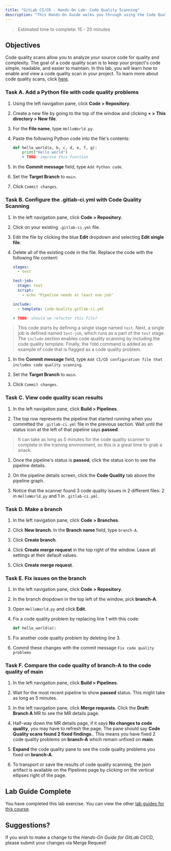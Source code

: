 ```yaml
---
title: "GitLab CI/CD - Hands-On Lab: Code Quality Scanning"
description: "This Hands-On Guide walks you through using the Code Quality scanner to find and fix a code issue."
---
```


> Estimated time to complete: 15 - 20 minutes

## Objectives

Code quality scans allow you to analyze your source code for quality and complexity. The goal of a code quality scan is to keep your project's code simple, readable, and easier to maintain. In this lab, you will learn how to enable and view a code quality scan in your project. To learn more about code quality scans, click [here](https://docs.gitlab.com/ee/ci/testing/code_quality.html).

### Task A. Add a Python file with code quality problems

1. Using the left navigation pane, click **Code > Repository**.

1. Create a new file by going to the top of the window and clicking **+ > This directory > New file**.

1. For the **File name**, type `HelloWorld.py`.

1. Paste the following Python code into the file's contents:

    ```python
    def hello_world(a, b, c, d, e, f, g):
        print("Hello world")
        # TODO: improve this function
    ```

1. In the **Commit message** field, type `Add Python code`.

1. Set the **Target Branch** to `main`.

1. Click `Commit changes`.


### Task B. Configure the .gitlab-ci.yml with Code Quality Scanning

1. In the left navigation pane, click **Code > Repository**.

1. Click on your existing `.gitlab-ci.yml` file.

1. Edit the file by clicking the blue **Edit** dropdown and selecting **Edit single file**.

1. Delete all of the existing code in the file. Replace the code with the following file content:

    ```yml
    stages:
      - test

    test-job:
      stage: test
      script:
        - echo "Pipeline needs at least one job"

    include:
      - template: Code-Quality.gitlab-ci.yml

    # TODO: should we refactor this file?
    ```

  > This code starts by defining a single stage named `test`. Next, a single job is defined named `test-job`, which runs as a part of the `test` stage. The `include` section enables code quality scanning by including the code quality template. Finally, the `TODO` command is added as an example of code that is flagged as a code quality problem.

1. In the **Commit message** field, type `Add CI/CD configuration file that includes code quality scanning`.

1. Set the **Target Branch** to `main`.

1. Click `Commit changes`.


### Task C. View code quality scan results

1. In the left navigation pane, click **Build > Pipelines**.

1. The top row represents the pipeline that started running when you committed the `.gitlab-ci.yml` file in the previous section. Wait until the status icon at the left of that pipeline says **passed**.

  > It can take as long as 5 minutes for the code quality scanner to complete in the training environment, so this is a great time to grab a snack.

1. Once the pipeline's status is **passed**, click the status icon to see the pipeline details.

1. On the pipeline details screen, click the **Code Quality** tab above the pipeline graph.

1. Notice that the scanner found 3 code quality issues in 2 different files: 2 in `HelloWorld.py` and 1 in `.gitlab-ci.yml`.

### Task D. Make a branch

1. In the left navigation pane, click **Code > Branches**.

1. Click **New branch**. In the **Branch name** field, type `branch-A`.

1. Click **Create branch**.

1. Click **Create merge request** in the top right of the window. Leave all settings at their default values.

1. Click **Create merge request**.

### Task E. Fix issues on the branch

1. In the left navigation pane, click **Code > Repository**.

1. In the branch dropdown in the top left of the window, pick **branch-A**.

1. Open `HelloWorld.py` and click **Edit**.

1. Fix a code quality problem by replacing line 1 with this code:

   ```python
   def hello_world(a):
   ```

1. Fix another code quality problem by deleting line 3.

1. Commit these changes with the commit message `Fix code quality problems`


### Task F. Compare the code quality of **branch-A** to the code quality of **main**

1. In the left navigation pane, click **Build > Pipelines**.

1. Wait for the most recent pipeline to show **passed** status. This might take as long as 5 minutes.

1. In the left navigation pane, click **Merge requests**. Click the **Draft: Branch A** MR to see the MR details page.

1. Half-way down the MR details page, if it says **No changes to code quality**, you may have to refresh the page.  The pane should say **Code Quality scans found 2 fixed findings.**. This means you have fixed 2 code quality problems on **branch-A** which remain unfixed on **main**.

1. **Expand** the code quality pane to see the code quality problems you fixed on **branch-A**.

1. To transport or save the results of code quality scanning, the json artifact is available on the Pipelines page by clicking on the vertical ellipses right of the page.

## Lab Guide Complete

You have completed this lab exercise. You can view the other [lab guides for this course](/handbook/customer-success/professional-services-engineering/education-services/gitlabcicdhandson).

## Suggestions?

If you wish to make a change to the *Hands-On Guide for GitLab CI/CD*, please submit your changes via Merge Request!
